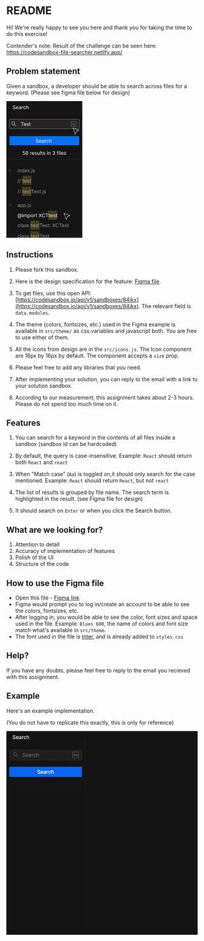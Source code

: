 # README

Hi! We're really happy to see you here and thank you for taking the time to do this exercise!

Contender's note: Result of the challenge can be seen here: https://codesandbox-file-searcher.netlify.app/
## Problem statement

Given a sandbox, a developer should be able to search across files for a keyword. (Please see figma file below for design)

![screenshot](public/screenshot.png)

## Instructions

1. Please fork this sandbox.

2. Here is the design specification for the feature: [Figma file](https://www.figma.com/file/LI16eJsspGT5FpFRJKUPJm/File-search-assignment/duplicate).

3. To get files, use this open API: [https://codesandbox.io/api/v1/sandboxes/84jkx](https://codesandbox.io/api/v1/sandboxes/84jkx). The relevant field is `data.modules`.

4. The theme (colors, fontsizes, etc.) used in the Figma example is available in `src/theme/` as css variables and javascript both. You are free to use either of them.

5. All the icons from design are in the `src/icons.js`. The Icon component are 16px by 16px by default. The component accepts a `size` prop.

6. Please feel free to add any libraries that you need.

7. After implementing your solution, you can reply to the email with a link to your solution sandbox.

8. According to our measurement, this assignment takes about 2-3 hours. Please do not spend too much time on it.

## Features

1. You can search for a keyword in the contents of all files inside a sandbox (sandbox id can be hardcoded)

2. By default, the query is case-insensitive. Example: `React` should return both `React` and `react`

3. When "Match case" (`Aa`) is toggled on,it should only search for the case mentioned. Example: `React` should return `React`, but not `react`

4. The list of results is grouped by file name. The search term is highlighted in the result. (see Figma file for design)

5. It should search on `Enter` or when you click the Search button.

## What are we looking for?

1. Attention to detail
2. Accuracy of implementation of features
3. Polish of the UI
4. Structure of the code

## How to use the Figma file

- Open this file - [Figma link](https://www.figma.com/file/LI16eJsspGT5FpFRJKUPJm/File-search-assignment/duplicate)
- Figma would prompt you to log in/create an account to be able to see the colors, fontsizes, etc.
- After logging in, you would be able to see the color, font sizes and space used in the file. Example: `Blues 600`, the name of colors and font size match what's available in `src/theme`.
- The font used in the file is [Inter](https://rsms.me/inter/), and is already added to `styles.css`

## Help?

If you have any doubts, please feel free to reply to the email you recieved with this assignment.

## Example

Here's an example implementation.

(You do not have to replicate this exactly, this is only for reference)

![screen recording](public/file-search.gif)
